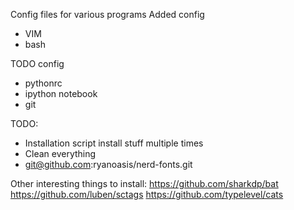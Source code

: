 Config files for various programs
Added config

* VIM 
* bash

TODO config

* pythonrc
* ipython notebook
* git

TODO:

* Installation script install stuff multiple times
* Clean everything
* git@github.com:ryanoasis/nerd-fonts.git

Other interesting things to install:
https://github.com/sharkdp/bat
https://github.com/luben/sctags
https://github.com/typelevel/cats

